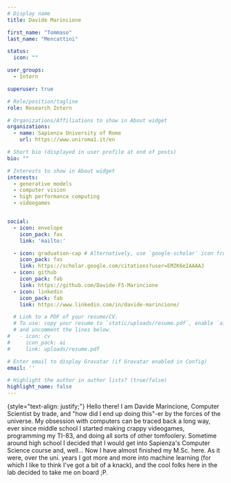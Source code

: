 ```yaml
---
# Display name
title: Davide Marincione

first_name: "Tommaso"
last_name: "Mencattini"

status:
  icon: ""

user_groups:
  - Intern

superuser: true

# Role/position/tagline
role: Research Intern

# Organizations/Affiliations to show in About widget
organizations:
  - name: Sapienza University of Rome
    url: https://www.uniroma1.it/en

# Short bio (displayed in user profile at end of posts)
bio: ""

# Interests to show in About widget
interests:
  - generative models
  - computer vision
  - high performance computing
  - videogames


social:
  - icon: envelope
    icon_pack: fas
    link: 'mailto:'

  - icon: graduation-cap # Alternatively, use `google-scholar` icon from `ai` icon pack
    icon_pack: fas
    link: https://scholar.google.com/citations?user=EMZK6eIAAAAJ
  - icon: github
    icon_pack: fab
    link: https://github.com/Davide-F5-Marincione
  - icon: linkedin
    icon_pack: fab
    link: https://www.linkedin.com/in/davide-marincione/

  # Link to a PDF of your resume/CV.
  # To use: copy your resume to `static/uploads/resume.pdf`, enable `ai` icons in `params.yaml`,
  # and uncomment the lines below.
#   - icon: cv
#     icon_pack: ai
#     link: uploads/resume.pdf

# Enter email to display Gravatar (if Gravatar enabled in Config)
email: ''

# Highlight the author in author lists? (true/false)
highlight_name: false
---
```



{style="text-align: justify;"}
Hello there!
I am Davide Marincione, Computer Scientist by trade, and "how did I end up doing this"-er by the forces of the universe.
My obsession with computers can be traced back a long way, ever since middle school I started making crappy videogames, programming my TI-83, and doing all sorts of other tomfoolery. Sometime around high school I decided that I would get into Sapienza's Computer Science course and, well... Now I have almost finished my M.Sc. here.
As it were, over the uni. years I got more and more into machine learning (for which I like to think I've got a bit of a knack), and the cool folks here in the lab decided to take me on board ;P.